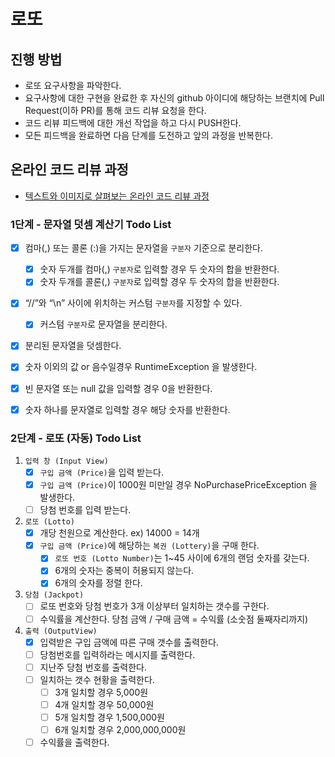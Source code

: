 # 로또
## 진행 방법
* 로또 요구사항을 파악한다.
* 요구사항에 대한 구현을 완료한 후 자신의 github 아이디에 해당하는 브랜치에 Pull Request(이하 PR)를 통해 코드 리뷰 요청을 한다.
* 코드 리뷰 피드백에 대한 개선 작업을 하고 다시 PUSH한다.
* 모든 피드백을 완료하면 다음 단계를 도전하고 앞의 과정을 반복한다.

## 온라인 코드 리뷰 과정
* [텍스트와 이미지로 살펴보는 온라인 코드 리뷰 과정](https://github.com/next-step/nextstep-docs/tree/master/codereview)


### 1단계 - 문자열 덧셈 계산기 Todo List
- [x] 컴마(,) 또는 콜론 (:)을 가지는 문자열을 `구분자` 기준으로 분리한다.
    - [x] 숫자 두개를 컴마(,) `구분자`로 입력할 경우 두 숫자의 합을 반환한다.
    - [x] 숫자 두개를 콜론(,) `구분자`로 입력할 경우 두 숫자의 합을 반환한다.
- [x] “//”와 “\n” 사이에 위치하는 커스텀 `구분자`를 지정할 수 있다.
    - [x] 커스텀 `구분자`로 문자열을 분리한다.
- [x] 분리된 문자열을 덧셈한다.
- [x] 숫자 이외의 값 or 음수일경우 RuntimeException 을 발생한다.
- [x] 빈 문자열 또는 null 값을 입력할 경우 0을 반환한다.
- [x] 숫자 하나를 문자열로 입력할 경우 해당 숫자를 반환한다.


### 2단계 - 로또 (자동) Todo List

1. `입력 창 (Input View)`
    - [x] `구입 금액 (Price)`을 입력 받는다.
    - [x] `구입 금액 (Price)`이 1000원 미만일 경우 NoPurchasePriceException 을 발생한다.
    - [ ] 당첨 번호를 입력 받는다.
2. `로또 (Lotto)`
    - [x] 개당 천원으로 계산한다. ex) 14000 = 14개
    - [x] `구입 금액 (Price)`에 해당하는 `복권 (Lottery)`을 구매 한다.
        - [x] `로또 번호 (Lotto Number)`는 1~45 사이에 6개의 랜덤 숫자를 갖는다.
        - [x] 6개의 숫자는 중복이 허용되지 않는다.
        - [x] 6개의 숫자를 정렬 한다.
3. `당첨 (Jackpot)`
    - [ ] 로또 번호와 당첨 번호가 3개 이상부터 일치하는 갯수를 구한다.
    - [ ] 수익률을 계산한다. 당첨 금액 / 구매 금액 = 수익률 (소숫점 둘째자리까지)
4. `출력 (OutputView)`
    - [x] 입력받은 구입 금액에 따른 구매 갯수를 출력한다.
    - [ ] 당첨번호를 입력하라는 메시지를 출력한다.
    - [ ] 지난주 당첨 번호를 출력한다.
    - [ ] 일치하는 갯수 현황을 출력한다.
        - [ ] 3개 일치할 경우 5,000원
        - [ ] 4개 일치할 경우 50,000원
        - [ ] 5개 일치할 경우 1,500,000원
        - [ ] 6개 일치할 경우 2,000,000,000원
    - [ ] 수익률을 출력한다.